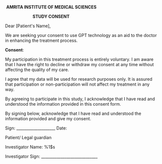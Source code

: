 ﻿&nbsp;**AMRITA INSTITUTE OF MEDICAL SCIENCES**

&nbsp;&nbsp;&nbsp;&nbsp;&nbsp;&nbsp;&nbsp;&nbsp;&nbsp;&nbsp;&nbsp;&nbsp;&nbsp;&nbsp;&nbsp;&nbsp;&nbsp;&nbsp;&nbsp;&nbsp;&nbsp;&nbsp;&nbsp;**STUDY CONSENT**


Dear [Patient's Name],

We are seeking your consent to use GPT technology as an aid to the doctor in enhancing the treatment process. 

**Consent**:

My participation in this treatment process is entirely voluntary. I am aware that I have the right to decline or withdraw my consent at any time without affecting the quality of my care. 

I agree that my data will be used for research purposes only. It is assured that participation or non-participation will not affect my treatment in any way.

By agreeing to participate in this study, I acknowledge that I have read and understood the information provided in this consent form.

By signing below, acknowledge that I have read and understood the information provided and give my consent.



Sign: \_\_\_\_\_\_\_\_\_\_\_\_\_\_\_\_\_\_\_\_                                                                           Date:

Patient/ Legal guardian



Investigator Name: %1$s

Investigator Sign: \_\_\_\_\_\_\_\_\_\_\_\_\_\_\_\_\_\_\_\_\_\_\_\_\_\_\_\_\_
